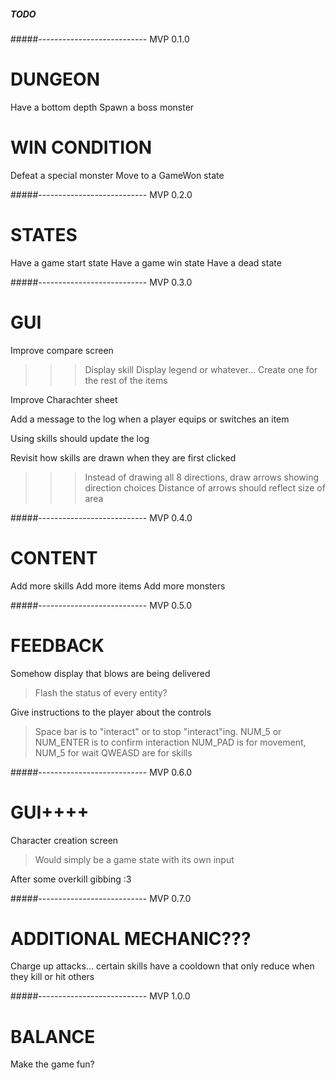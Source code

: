 ##### TODO ######

#####--------------------------- MVP 0.1.0

# DUNGEON

Have a bottom depth
Spawn a boss monster

# WIN CONDITION

Defeat a special monster
Move to a GameWon state

#####--------------------------- MVP 0.2.0

# STATES

Have a game start state
Have a game win state
Have a dead state

#####--------------------------- MVP 0.3.0

# GUI

Improve compare screen
>>> Display skill
>>> Display legend or whatever...
>>> Create one for the rest of the items

Improve Charachter sheet

Add a message to the log when a player equips or switches an item

Using skills should update the log

Revisit how skills are drawn when they are first clicked
>>> Instead of drawing all 8 directions, draw arrows showing direction choices
>>> Distance of arrows should reflect size of area

#####--------------------------- MVP 0.4.0

# CONTENT

Add more skills
Add more items
Add more monsters

#####--------------------------- MVP 0.5.0

# FEEDBACK

Somehow display that blows are being delivered
> Flash the status of every entity?

Give instructions to the player about the controls
> Space bar is to "interact" or to stop "interact"ing. 
> NUM_5 or NUM_ENTER is to confirm interaction
> NUM_PAD is for movement, NUM_5 for wait
> QWEASD are for skills

#####--------------------------- MVP 0.6.0

# GUI++++

Character creation screen
> Would simply be a game state with its own input

After some overkill gibbing :3

#####--------------------------- MVP 0.7.0

# ADDITIONAL MECHANIC???

Charge up attacks... certain skills have a cooldown that only reduce when they kill or hit others

#####--------------------------- MVP 1.0.0

# BALANCE

Make the game fun?